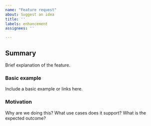 ```yaml
---
name: "Feature request"
about: Suggest an idea
title: ''
labels: enhancement
assignees: ''

---
```


## Summary

Brief explanation of the feature.

### Basic example

Include a basic example or links here.

### Motivation

Why are we doing this? What use cases does it support? What is the expected outcome?
